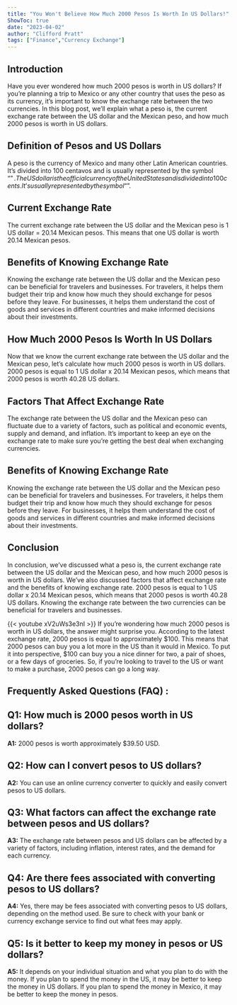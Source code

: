 ```yaml
---
title: "You Won't Believe How Much 2000 Pesos Is Worth In US Dollars!"
ShowToc: true 
date: "2023-04-02"
author: "Clifford Pratt" 
tags: ["Finance","Currency Exchange"]
---
```

## Introduction

Have you ever wondered how much 2000 pesos is worth in US dollars? If you’re planning a trip to Mexico or any other country that uses the peso as its currency, it’s important to know the exchange rate between the two currencies. In this blog post, we’ll explain what a peso is, the current exchange rate between the US dollar and the Mexican peso, and how much 2000 pesos is worth in US dollars.

## Definition of Pesos and US Dollars

A peso is the currency of Mexico and many other Latin American countries. It’s divided into 100 centavos and is usually represented by the symbol “$”. The US dollar is the official currency of the United States and is divided into 100 cents. It’s usually represented by the symbol “$”. 

## Current Exchange Rate

The current exchange rate between the US dollar and the Mexican peso is 1 US dollar = 20.14 Mexican pesos. This means that one US dollar is worth 20.14 Mexican pesos. 

## Benefits of Knowing Exchange Rate

Knowing the exchange rate between the US dollar and the Mexican peso can be beneficial for travelers and businesses. For travelers, it helps them budget their trip and know how much they should exchange for pesos before they leave. For businesses, it helps them understand the cost of goods and services in different countries and make informed decisions about their investments. 

## How Much 2000 Pesos Is Worth In US Dollars

Now that we know the current exchange rate between the US dollar and the Mexican peso, let’s calculate how much 2000 pesos is worth in US dollars. 2000 pesos is equal to 1 US dollar x 20.14 Mexican pesos, which means that 2000 pesos is worth 40.28 US dollars. 

## Factors That Affect Exchange Rate

The exchange rate between the US dollar and the Mexican peso can fluctuate due to a variety of factors, such as political and economic events, supply and demand, and inflation. It’s important to keep an eye on the exchange rate to make sure you’re getting the best deal when exchanging currencies. 

## Benefits of Knowing Exchange Rate

Knowing the exchange rate between the US dollar and the Mexican peso can be beneficial for travelers and businesses. For travelers, it helps them budget their trip and know how much they should exchange for pesos before they leave. For businesses, it helps them understand the cost of goods and services in different countries and make informed decisions about their investments. 

## Conclusion

In conclusion, we’ve discussed what a peso is, the current exchange rate between the US dollar and the Mexican peso, and how much 2000 pesos is worth in US dollars. We’ve also discussed factors that affect exchange rate and the benefits of knowing exchange rate. 2000 pesos is equal to 1 US dollar x 20.14 Mexican pesos, which means that 2000 pesos is worth 40.28 US dollars. Knowing the exchange rate between the two currencies can be beneficial for travelers and businesses.

{{< youtube xV2uWs3e3nI >}} 
If you’re wondering how much 2000 pesos is worth in US dollars, the answer might surprise you. According to the latest exchange rate, 2000 pesos is equal to approximately $100. This means that 2000 pesos can buy you a lot more in the US than it would in Mexico. To put it into perspective, $100 can buy you a nice dinner for two, a pair of shoes, or a few days of groceries. So, if you’re looking to travel to the US or want to make a purchase, 2000 pesos can go a long way.

## Frequently Asked Questions (FAQ) :
## Q1: How much is 2000 pesos worth in US dollars?

**A1:** 2000 pesos is worth approximately $39.50 USD.

## Q2: How can I convert pesos to US dollars?

**A2:** You can use an online currency converter to quickly and easily convert pesos to US dollars.

## Q3: What factors can affect the exchange rate between pesos and US dollars?

**A3:** The exchange rate between pesos and US dollars can be affected by a variety of factors, including inflation, interest rates, and the demand for each currency.

## Q4: Are there fees associated with converting pesos to US dollars?

**A4:** Yes, there may be fees associated with converting pesos to US dollars, depending on the method used. Be sure to check with your bank or currency exchange service to find out what fees may apply.

## Q5: Is it better to keep my money in pesos or US dollars?

**A5:** It depends on your individual situation and what you plan to do with the money. If you plan to spend the money in the US, it may be better to keep the money in US dollars. If you plan to spend the money in Mexico, it may be better to keep the money in pesos.





